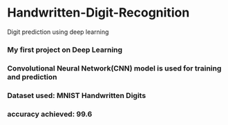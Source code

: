 # Handwritten-Digit-Recognition
Digit prediction using deep learning

###  My first project on Deep Learning

### Convolutional Neural Network(CNN) model is used for training and prediction

### Dataset used: MNIST Handwritten Digits

### accuracy achieved: 99.6
